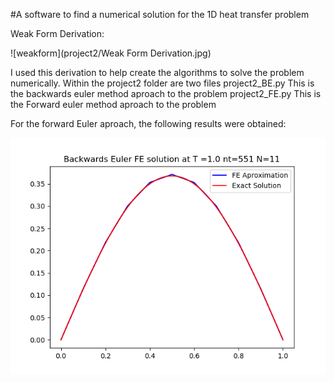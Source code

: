 #A software to find a numerical solution for the 1D heat transfer problem

Weak Form Derivation:

![weakform](project2/Weak Form Derivation.jpg)

I used this derivation to help create the algorithms to solve the problem numerically.
Within the project2 folder are two files
  project2_BE.py
    This is the backwards euler method aproach to the problem
  project2_FE.py
    This is the Forward euler method aproach to the problem

For the forward Euler aproach, the following results were obtained:


![e1](project2/plots/BE_Solution_T=1.0_nt=551_N=11.png)

